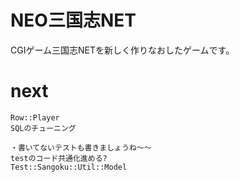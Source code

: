 # NEO三国志NET
CGIゲーム三国志NETを新しく作りなおしたゲームです。  

# next
```
Row::Player
SQLのチューニング

・書いてないテストも書きましょうね〜〜
testのコード共通化進める?
Test::Sangoku::Util::Model
```
